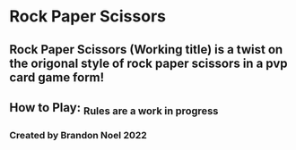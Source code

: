 # Rock Paper Scissors
## Rock Paper Scissors (Working title) is a twist on the origonal style of rock paper scissors in a pvp card game form!
## How to Play: <sub>Rules are a work in progress</sub>
### Created by Brandon Noel 2022